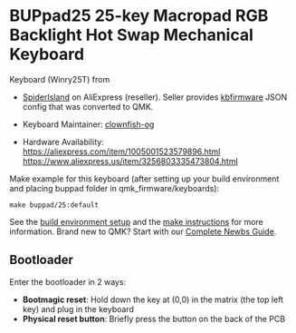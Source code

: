 # BUPpad25 25-key Macropad RGB Backlight Hot Swap Mechanical Keyboard

Keyboard (Winry25T) from
* [SpiderIsland](https://www.aliexpress.com/store/1101348633) on AliExpress (reseller). Seller provides [kbfirmware](https://kbfirmware.com/) JSON config that was converted to QMK.

* Keyboard Maintainer: [clownfish-og](https://github.com/clownfish-og)

* Hardware Availability:  
https://aliexpress.com/item/1005001523579896.html  
https://www.aliexpress.us/item/3256803335473804.html  

Make example for this keyboard (after setting up your build environment and placing buppad folder in qmk_firmware/keyboards):

    make buppad/25:default

See the [build environment setup](https://docs.qmk.fm/#/getting_started_build_tools) and the [make instructions](https://docs.qmk.fm/#/getting_started_make_guide) for more information. Brand new to QMK? Start with our [Complete Newbs Guide](https://docs.qmk.fm/#/newbs).

## Bootloader

Enter the bootloader in 2 ways:

* **Bootmagic reset**: Hold down the key at (0,0) in the matrix (the top left key) and plug in the keyboard
* **Physical reset button**: Briefly press the button on the back of the PCB
